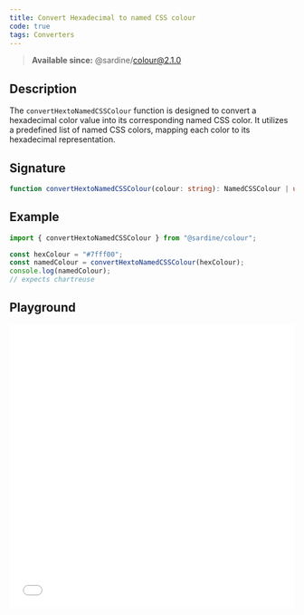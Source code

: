 ```yaml
---
title: Convert Hexadecimal to named CSS colour
code: true
tags: Converters
---
```


> **Available since:** @sardine/colour@2.1.0

## Description

The `convertHextoNamedCSSColour` function is designed to convert a hexadecimal color value into its corresponding named CSS color. It utilizes a predefined list of named CSS colors, mapping each color to its hexadecimal representation.

## Signature

```typescript
function convertHextoNamedCSSColour(colour: string): NamedCSSColour | undefined;
```

## Example

```javascript
import { convertHextoNamedCSSColour } from "@sardine/colour";

const hexColour = "#7fff00";
const namedColour = convertHextoNamedCSSColour(hexColour);
console.log(namedColour);
// expects chartreuse
```

## Playground

<iframe src="/playground/convertHextoNamedCSSColour" title="convertHextoNamedCSSColour" width="100%" height="500px" style="border:0; overflow:hidden;" sandbox="allow-scripts allow-same-origin"></iframe>
